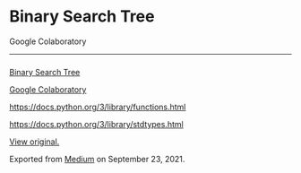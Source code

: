 # Binary Search Tree

Google Colaboratory

---

###

<a href="https://www.cs.usfca.edu/~galles/visualization/BST.html" class="markup--anchor markup--p-anchor">Binary Search Tree</a>

<a href="https://colab.research.google.com/drive/1tlPYAG4KAbNNmQ2dNr4aOm88iFX4MEG4?usp=sharing" class="markup--anchor markup--p-anchor">Google Colaboratory</a>

<a href="https://docs.python.org/3/library/functions.html" class="markup--anchor markup--p-anchor">https://docs.python.org/3/library/functions.html</a>

<a href="https://docs.python.org/3/library/stdtypes.html" class="markup--anchor markup--p-anchor">https://docs.python.org/3/library/stdtypes.html</a>

[View original.](https://medium.com/p/8b26d4dff24e)

Exported from [Medium](https://medium.com) on September 23, 2021.

